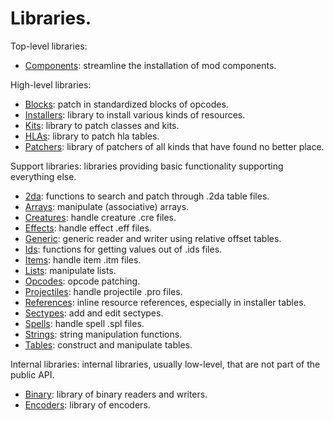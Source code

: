 # Libraries.

Top-level libraries:

* [Components](./libraries/components.md): streamline the installation of mod components.

High-level libraries:

* [Blocks](./libraries/blocks.md): patch in standardized blocks of opcodes.
* [Installers](./libraries/installers.md): library to install various kinds of resources.
* [Kits](./libraries/kits.md): library to patch classes and kits.
* [HLAs](./libraries/hlas.md): library to patch hla tables.
* [Patchers](./libraries/patchers.md): library of patchers of all kinds that have found no better place.

Support libraries: libraries providing basic functionality supporting everything else.

* [2da](./libraries/2da.md): functions to search and patch through .2da table files.
* [Arrays](./libraries/arrays.md): manipulate (associative) arrays.
* [Creatures](./libraries/creatures.md): handle creature .cre files.
* [Effects](./libraries/effects.md): handle effect .eff files.
* [Generic](./libraries/generic.md): generic reader and writer using relative offset tables.
* [Ids](./libraries/ids.md): functions for getting values out of .ids files.
* [Items](./libraries/items.md): handle item .itm files.
* [Lists](./libraries/lists.md): manipulate lists.
* [Opcodes](./libraries/opcodes.md): opcode patching.
* [Projectiles](./libraries/projectiles.md): handle projectile .pro files.
* [References](./libraries/references.md): inline resource references, especially in installer tables.
* [Sectypes](./libraries/sectypes.md): add and edit sectypes.
* [Spells](./libraries/spells.md): handle spell .spl files.
* [Strings](./libraries/strings.md): string manipulation functions.
* [Tables](./libraries/tables.md): construct and manipulate tables.

Internal libraries: internal libraries, usually low-level, that are not part of the public API. 

* [Binary](./libraries/internal/binary.md): library of binary readers and writers.
* [Encoders](./libraries/internal/encoders.md): library of encoders.
